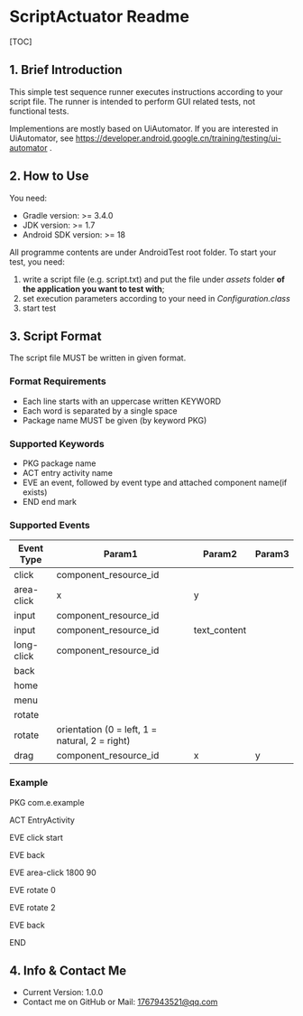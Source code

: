 # ScriptActuator Readme

[TOC]

## 1.  Brief Introduction

This simple test sequence runner executes instructions according to your script file.  The runner is intended to perform GUI  related tests, not functional tests.

Implementions are mostly based on UiAutomator. If you are interested in UiAutomator, see https://developer.android.google.cn/training/testing/ui-automator .

## 2. How to Use

You need:

- Gradle version: >= 3.4.0
- JDK version: >= 1.7
- Android SDK version: >= 18

All programme contents are under AndroidTest root folder. To start your test, you need:

1. write a script file (e.g. script.txt) and put the file under *assets* folder **of the application you want to test with**;
2. set execution parameters according to your need in *Configuration.class*
3. start test

## 3. Script Format

The script file MUST be written in given format.

### Format Requirements

- Each line starts with an uppercase written KEYWORD
- Each word is separated by a single space
- Package name MUST be given (by keyword PKG)

### Supported Keywords

- PKG package name
- ACT entry activity name
- EVE an event, followed by event type and attached component name(if exists)
- END end mark

### Supported Events

| Event Type | Param1                                          | Param2       | Param3 |
| ---------- | ----------------------------------------------- | ------------ | ------ |
| click      | component_resource_id                           |              |        |
| area-click | x                                               | y            |        |
| input      | component_resource_id                           |              |        |
| input      | component_resource_id                           | text_content |        |
| long-click | component_resource_id                           |              |        |
| back       |                                                 |              |        |
| home       |                                                 |              |        |
| menu       |                                                 |              |        |
| rotate     |                                                 |              |        |
| rotate     | orientation  (0 = left, 1 = natural, 2 = right) |              |        |
| drag       | component_resource_id                           | x            | y      |

### Example

PKG com.e.example

ACT EntryActivity

EVE click start

EVE back

EVE area-click 1800 90

EVE rotate 0

EVE rotate 2

EVE back

END

## 4. Info & Contact Me

- Current Version: 1.0.0
- Contact me on GitHub or Mail: 1767943521@qq.com

